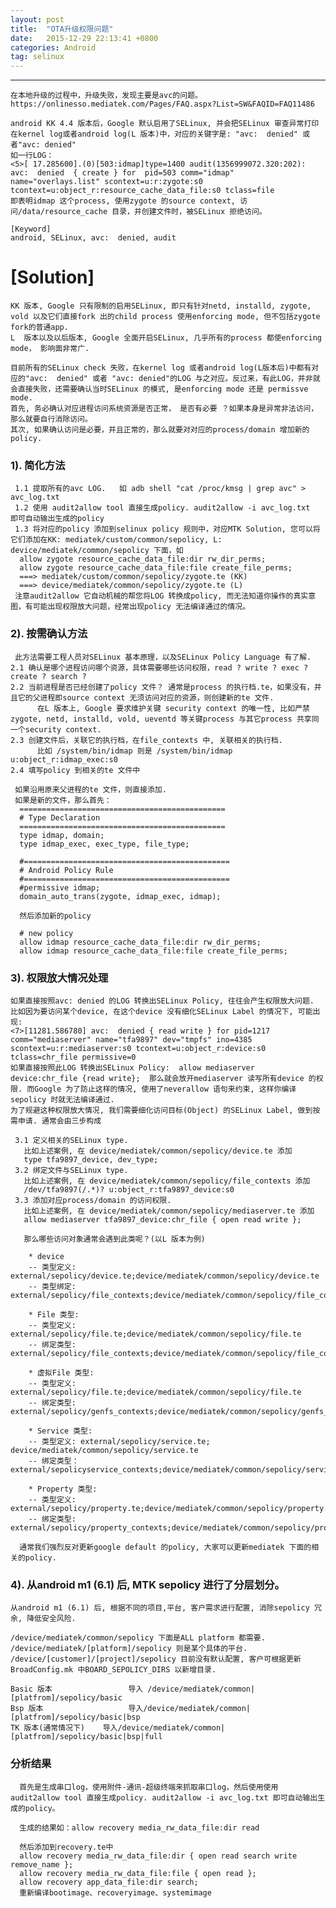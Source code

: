 ```yaml
---
layout: post
title:  "OTA升级权限问题"
date:   2015-12-29 22:13:41 +0800
categories: Android
tag: selinux
---
```


-----------------------

    在本地升级的过程中，升级失败，发现主要是avc的问题。 
    https://onlinesso.mediatek.com/Pages/FAQ.aspx?List=SW&FAQID=FAQ11486

    android KK 4.4 版本后，Google 默认启用了SELinux, 并会把SELinux 审查异常打印在kernel log或者android log(L 版本)中，对应的关键字是: "avc:  denied" 或者"avc: denied"
    如一行LOG：
    <5>[ 17.285600].(0)[503:idmap]type=1400 audit(1356999072.320:202): avc:  denied  { create } for  pid=503 comm="idmap" name="overlays.list" scontext=u:r:zygote:s0 tcontext=u:object_r:resource_cache_data_file:s0 tclass=file
    即表明idmap 这个process, 使用zygote 的source context, 访问/data/resource_cache 目录，并创建文件时，被SELinux 拒绝访问。
 
    [Keyword]
    android, SELinux, avc:  denied, audit
 
# [Solution]

    KK 版本, Google 只有限制的启用SELinux, 即只有针对netd, installd, zygote, vold 以及它们直接fork 出的child process 使用enforcing mode, 但不包括zygote fork的普通app.
    L  版本以及以后版本, Google 全面开启SELinux, 几乎所有的process 都使enforcing mode， 影响面非常广.
 
    目前所有的SELinux check 失败，在kernel log 或者android log(L版本后)中都有对应的"avc:  denied" 或者 "avc: denied"的LOG 与之对应。反过来，有此LOG，并非就会直接失败，还需要确认当时SELinux 的模式, 是enforcing mode 还是 permissve mode.
    首先, 务必确认对应进程访问系统资源是否正常， 是否有必要 ？如果本身是异常非法访问，那么就要自行消除访问。
    其次, 如果确认访问是必要，并且正常的，那么就要对对应的process/domain 增加新的policy.

### 1). 简化方法
 
     1.1 提取所有的avc LOG.   如 adb shell "cat /proc/kmsg | grep avc" > avc_log.txt
     1.2 使用 audit2allow tool 直接生成policy. audit2allow -i avc_log.txt  即可自动输出生成的policy
     1.3 将对应的policy 添加到selinux policy 规则中，对应MTK Solution, 您可以将它们添加在KK: mediatek/custom/common/sepolicy, L: device/mediatek/common/sepolicy 下面，如
      allow zygote resource_cache_data_file:dir rw_dir_perms;
      allow zygote resource_cache_data_file:file create_file_perms;
      ===> mediatek/custom/common/sepolicy/zygote.te (KK)
      ===> device/mediatek/common/sepolicy/zygote.te (L)
     注意audit2allow 它自动机械的帮您将LOG 转换成policy, 而无法知道你操作的真实意图，有可能出现权限放大问题，经常出现policy 无法编译通过的情况。
 
### 2). 按需确认方法
     此方法需要工程人员对SELinux 基本原理，以及SELinux Policy Language 有了解. 
    2.1 确认是哪个进程访问哪个资源，具体需要哪些访问权限，read ? write ? exec ? create ? search ?
    2.2 当前进程是否已经创建了policy 文件？ 通常是process 的执行档.te，如果没有，并且它的父进程即source context 无须访问对应的资源，则创建新的te 文件.
          在L 版本上, Google 要求维护关键 security context 的唯一性, 比如严禁zygote, netd, installd, vold, ueventd 等关键process 与其它process 共享同一个security context.
    2.3 创建文件后，关联它的执行档，在file_contexts 中, 关联相关的执行档.
          比如 /system/bin/idmap 则是 /system/bin/idmap u:object_r:idmap_exec:s0
    2.4 填写policy 到相关的te 文件中

     如果沿用原来父进程的te 文件，则直接添加.
     如果是新的文件，那么首先：
      ==============================================
      # Type Declaration
      ==============================================
      type idmap, domain;
      type idmap_exec, exec_type, file_type;
  
      #==============================================
      # Android Policy Rule
      #==============================================
      #permissive idmap;
      domain_auto_trans(zygote, idmap_exec, idmap);
  
      然后添加新的policy
  
      # new policy
      allow idmap resource_cache_data_file:dir rw_dir_perms;
      allow idmap resource_cache_data_file:file create_file_perms;
 
### 3). 权限放大情况处理
  
    如果直接按照avc: denied 的LOG 转换出SELinux Policy, 往往会产生权限放大问题. 比如因为要访问某个device, 在这个device 没有细化SELinux Label 的情况下, 可能出现:
    <7>[11281.586780] avc:  denied { read write } for pid=1217 comm="mediaserver" name="tfa9897" dev="tmpfs" ino=4385 scontext=u:r:mediaserver:s0 tcontext=u:object_r:device:s0 tclass=chr_file permissive=0
    如果直接按照此LOG 转换出SELinux Policy:  allow mediaserver device:chr_file {read write};  那么就会放开mediaserver 读写所有device 的权限. 而Google 为了防止这样的情况, 使用了neverallow 语句来约束, 这样你编译sepolicy 时就无法编译通过.
    为了规避这种权限放大情况, 我们需要细化访问目标(Object) 的SELinux Label, 做到按需申请. 通常会由三步构成

     3.1 定义相关的SELinux type.
       比如上述案例, 在 device/mediatek/common/sepolicy/device.te 添加
       type tfa9897_device, dev_type;
     3.2 绑定文件与SELinux type.
       比如上述案例, 在 device/mediatek/common/sepolicy/file_contexts 添加
       /dev/tfa9897(/.*)? u:object_r:tfa9897_device:s0
     3.3 添加对应process/domain 的访问权限.
       比如上述案例, 在 device/mediatek/common/sepolicy/mediaserver.te 添加
       allow mediaserver tfa9897_device:chr_file { open read write };
 
       那么哪些访问对象通常会遇到此类呢？(以L 版本为例)
  
        * device  
        -- 类型定义: external/sepolicy/device.te;device/mediatek/common/sepolicy/device.te 
        -- 类型绑定: external/sepolicy/file_contexts;device/mediatek/common/sepolicy/file_contexts
  
        * File 类型: 
        -- 类型定义: external/sepolicy/file.te;device/mediatek/common/sepolicy/file.te
        -- 绑定类型: external/sepolicy/file_contexts;device/mediatek/common/sepolicy/file_contexts
 
        * 虚拟File 类型: 
        -- 类型定义: external/sepolicy/file.te;device/mediatek/common/sepolicy/file.te
        -- 绑定类型: external/sepolicy/genfs_contexts;device/mediatek/common/sepolicy/genfs_contexts
 
        * Service 类型:
        -- 类型定义: external/sepolicy/service.te; device/mediatek/common/sepolicy/service.te
        -- 绑定类型：external/sepolicyservice_contexts;device/mediatek/common/sepolicy/service_contexts
        
        * Property 类型:
        -- 类型定义: external/sepolicy/property.te;device/mediatek/common/sepolicy/property.te
        -- 绑定类型: external/sepolicy/property_contexts;device/mediatek/common/sepolicy/property_contexts;
        
      通常我们强烈反对更新google default 的policy, 大家可以更新mediatek 下面的相关的policy.
 
 
### 4). 从android m1 (6.1) 后, MTK sepolicy 进行了分层划分。

    从android m1 (6.1) 后, 根据不同的项目,平台, 客户需求进行配置, 消除sepolicy 冗余, 降低安全风险.

    /device/mediatek/common/sepolicy 下面是ALL platform 都需要.
    /device/mediatek/[platform]/sepolicy 则是某个具体的平台.
    /device/[customer]/[project]/sepolicy 目前没有默认配置, 客户可根据更新BroadConfig.mk 中BOARD_SEPOLICY_DIRS 以新增目录.

    Basic 版本                 导入 /device/mediatek/common|[platfrom]/sepolicy/basic
    Bsp 版本                   导入/device/mediatek/common|[platfrom]/sepolicy/basic|bsp
    TK 版本(通常情况下)    导入/device/mediatek/common|[platfrom]/sepolicy/basic|bsp|full

### 分析结果
  
      首先是生成串口log，使用附件-通讯-超级终端来抓取串口log，然后使用使用 audit2allow tool 直接生成policy. audit2allow -i avc_log.txt 即可自动输出生成的policy。
  
      生成的结果如：allow recovery media_rw_data_file:dir read

      然后添加到recovery.te中
      allow recovery media_rw_data_file:dir { open read search write remove_name }; 
      allow recovery media_rw_data_file:file { open read }; 
      allow recovery app_data_file:dir search;
      重新编译bootimage、recoveryimage、systemimage